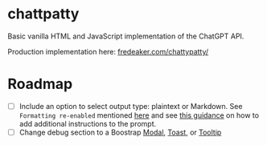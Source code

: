 # chattpatty

Basic vanilla HTML and JavaScript implementation of the ChatGPT API.

Production implementation here: [fredeaker.com/chattypatty/](https://fredeaker.com/chattypatty/)

# Roadmap

- [ ] Include an option to select output type: plaintext or Markdown. See `Formatting re-enabled` mentioned [here](https://platform.openai.com/docs/guides/reasoning-best-practices#how-to-prompt-reasoning-models-effectively) and see [this guidance](https://community.openai.com/t/how-to-prevent-gpt-from-outputting-responses-in-markdown-format/961314/2) on how to add additional instructions to the prompt.
- [ ] Change debug section to a Boostrap [Modal](https://getbootstrap.com/docs/5.3/components/modal/), [Toast](https://getbootstrap.com/docs/5.3/components/toasts/), or [Tooltip](https://getbootstrap.com/docs/5.3/components/tooltips/)
